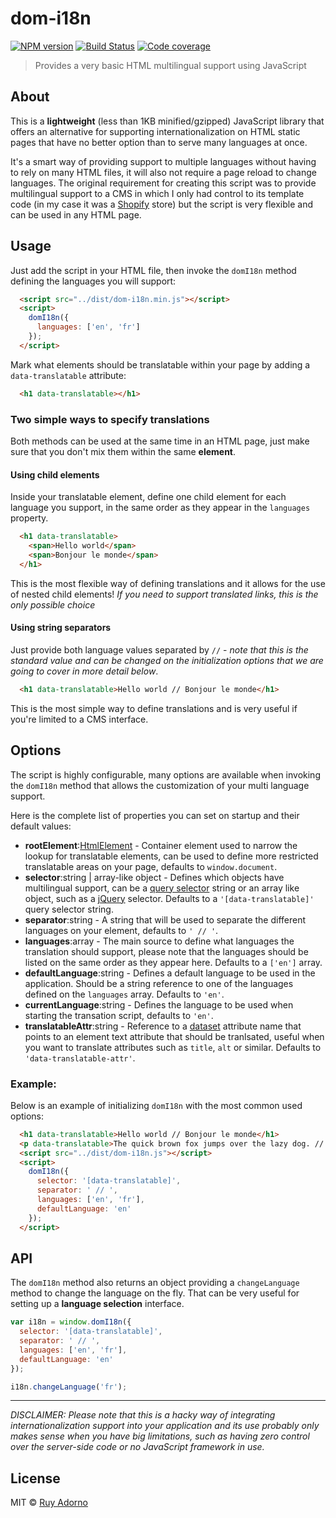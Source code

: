 # dom-i18n

[![NPM version][npm-image]][npm-url] [![Build Status][travis-image]][travis-url] [![Code coverage][coveralls-image]][coveralls-url]

> Provides a very basic HTML multilingual support using JavaScript


## About

This is a **lightweight** (less than 1KB minified/gzipped) JavaScript library that offers an alternative for supporting internationalization on HTML static pages that have no better option than to serve many languages at once.

It's a smart way of providing support to multiple languages without having to rely on many HTML files, it will also not require a page reload to change languages. The original requirement for creating this script was to provide multilingual support to a CMS in which I only had control to its template code (in my case it was a [Shopify](http://www.shopify.com/) store) but the script is very flexible and can be used in any HTML page.

## Usage

Just add the script in your HTML file, then invoke the `domI18n` method defining the languages you will support:

```html
  <script src="../dist/dom-i18n.min.js"></script>
  <script>
    domI18n({
      languages: ['en', 'fr']
    });
  </script>
```

Mark what elements should be translatable within your page by adding a `data-translatable` attribute:

```html
  <h1 data-translatable></h1>
```

### Two simple ways to specify translations

Both methods can be used at the same time in an HTML page, just make sure that you don't mix them within the same **element**.

#### Using child elements

Inside your translatable element, define one child element for each language you support, in the same order as they appear in the `languages` property.

```html
  <h1 data-translatable>
    <span>Hello world</span>
    <span>Bonjour le monde</span>
  </h1>
```

This is the most flexible way of defining translations and it allows for the use of nested child elements! *If you need to support translated links, this is the only possible choice*

#### Using string separators

Just provide both language values separated by ` // ` - *note that this is the standard value and can be changed on the initialization options that we are going to cover in more detail below*.

```html
  <h1 data-translatable>Hello world // Bonjour le monde</h1>
```

This is the most simple way to define translations and is very useful if you're limited to a CMS interface.


## Options

The script is highly configurable, many options are available when invoking the `domI18n` method that allows the customization of your multi language support.

Here is the complete list of properties you can set on startup and their default values:

- **rootElement**:[HtmlElement](https://developer.mozilla.org/en-US/docs/Web/API/HTMLElement) - Container element used to narrow the lookup for translatable elements, can be used to define more restricted translatable areas on your page, defaults to `window.document`.
- **selector**:string | array-like object - Defines which objects have multilingual support, can be a [query selector](https://developer.mozilla.org/en-US/docs/Web/API/Document/querySelector) string or an array like object, such as a [jQuery](https://jquery.com/) selector. Defaults to a `'[data-translatable]'` query selector string.
- **separator**:string - A string that will be used to separate the different languages on your element, defaults to `' // '`.
- **languages**:array - The main source to define what languages the translation should support, please note that the languages should be listed on the same order as they appear here. Defaults to a `['en']` array.
- **defaultLanguage**:string - Defines a default language to be used in the application. Should be a string reference to one of the languages defined on the `languages` array. Defaults to `'en'`.
- **currentLanguage**:string - Defines the language to be used when starting the transation script, defaults to `'en'`.
- **translatableAttr**:string - Reference to a [dataset](https://developer.mozilla.org/en-US/docs/Web/API/HTMLElement/dataset) attribute name that points to an element text attribute that should be tranlsated, useful when you want to translate attributes such as `title`, `alt` or similar. Defaults to `'data-translatable-attr'`.

### Example:

Below is an example of initializing `domI18n` with the most common used options:

```html
  <h1 data-translatable>Hello world // Bonjour le monde</h1>
  <p data-translatable>The quick brown fox jumps over the lazy dog. // Le rapide renard marron saute par-dessus le chien paresseux.</p>
  <script src="../dist/dom-i18n.js"></script>
  <script>
    domI18n({
      selector: '[data-translatable]',
      separator: ' // ',
      languages: ['en', 'fr'],
      defaultLanguage: 'en'
    });
  </script>
```


## API

The `domI18n` method also returns an object providing a `changeLanguage` method to change the language on the fly. That can be very useful for setting up a **language selection** interface.

```js
var i18n = window.domI18n({
  selector: '[data-translatable]',
  separator: ' // ',
  languages: ['en', 'fr'],
  defaultLanguage: 'en'
});

i18n.changeLanguage('fr');
```

- - -

*DISCLAIMER: Please note that this is a hacky way of integrating internationalization support into your application and its use probably only makes sense when you have big limitations, such as having zero control over the server-side code or no JavaScript framework in use.*


## License

MIT © [Ruy Adorno](http://ruyadorno.com/)

[npm-url]: https://npmjs.org/package/dom-i18n
[npm-image]: https://badge.fury.io/js/dom-i18n.svg
[travis-url]: https://travis-ci.org/ruyadorno/dom-i18n
[travis-image]: https://travis-ci.org/ruyadorno/dom-i18n.svg?branch=master
[coveralls-url]: https://coveralls.io/r/ruyadorno/dom-i18n
[coveralls-image]: https://img.shields.io/coveralls/ruyadorno/dom-i18n/master.svg

